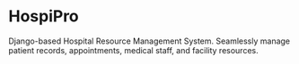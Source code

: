 # HospiPro
Django-based Hospital Resource Management System. Seamlessly manage patient records, appointments, medical staff, and facility resources.
